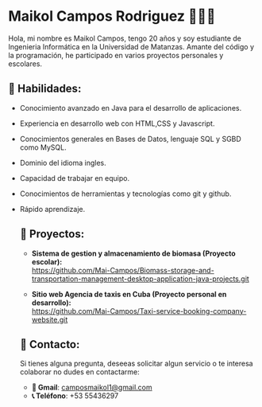 # Maikol Campos Rodriguez 👨🏻‍💻

Hola, mi nombre es Maikol Campos, tengo 20 años y soy estudiante de Ingenieria Informática en la Universidad de Matanzas. Amante del código y la programación, he participado en varios proyectos personales y escolares.

## 🔨 Habilidades:

* Conocimiento avanzado en Java para el desarrollo de aplicaciones.
* Experiencia en desarrollo web con HTML,CSS y Javascript.
* Conocimientos generales en Bases de Datos, lenguaje SQL y SGBD como MySQL.
* Dominio del idioma ingles.
* Capacidad de trabajar en equipo.
* Conocimientos de herramientas y tecnologías como git y github.
* Rápido aprendizaje.

  ## 🤖 Proyectos:

   * __Sistema de gestion y almacenamiento de biomasa (Proyecto escolar):__<br>
   https://github.com/Mai-Campos/Biomass-storage-and-transportation-management-desktop-application-java-projects.git

   * __Sitio web Agencia de taxis en Cuba (Proyecto personal en desarrollo):__<br>
   https://github.com/Mai-Campos/Taxi-service-booking-company-website.git


  ## 📧 Contacto:
   Si tienes alguna pregunta, deseeas solicitar algun servicio o te interesa colaborar no dudes en contactarme:
   - __📨 Gmail__: camposmaikol1@gmail.com
   - __📞 Teléfono__: +53 55436297
   
      
    
   

  
